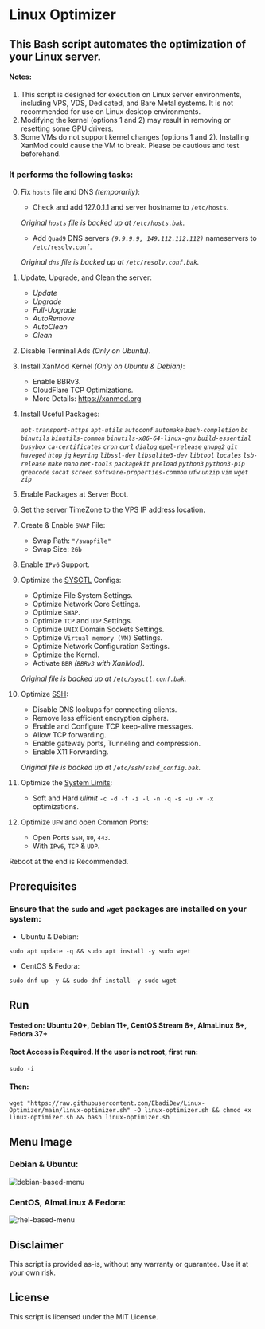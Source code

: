 # Linux Optimizer

## This Bash script automates the optimization of your Linux server.
#### Notes:
 1. This script is designed for execution on Linux server environments, including VPS, VDS, Dedicated, and Bare Metal systems. It is not recommended for use on Linux desktop environments.
 2. Modifying the kernel (options 1 and 2) may result in removing or resetting some GPU drivers.
 3. Some VMs do not support kernel changes (options 1 and 2). Installing XanMod could cause the VM to break. Please be cautious and test beforehand.

### It performs the following tasks:
       
0. Fix `hosts` file and DNS _(temporarily)_:
    - Check and add 127.0.1.1 and server hostname to `/etc/hosts`.
    
    *Original `hosts` file is backed up at `/etc/hosts.bak`.*
    - Add `Quad9` DNS servers _`(9.9.9.9, 149.112.112.112)`_ nameservers to `/etc/resolv.conf`.
    
    *Original `dns` file is backed up at `/etc/resolv.conf.bak`.*


1. Update, Upgrade, and Clean the server:
    - _Update_
    - _Upgrade_
    - _Full-Upgrade_
    - _AutoRemove_
    - _AutoClean_
    - _Clean_


2. Disable Terminal Ads _(Only on Ubuntu)_.


3. Install XanMod Kernel _(Only on Ubuntu & Debian)_:
    - Enable BBRv3.
    - CloudFlare TCP Optimizations.
    - More Details: https://xanmod.org

4. Install Useful Packages:

    _`apt-transport-https`_ _`apt-utils`_ _`autoconf`_ _`automake`_ _`bash-completion`_ _`bc`_ _`binutils`_ _`binutils-common`_ _`binutils-x86-64-linux-gnu`_ _`build-essential`_ _`busybox`_ _`ca-certificates`_ _`cron`_ _`curl`_ _`dialog`_ _`epel-release`_ _`gnupg2`_ _`git`_ _`haveged`_ _`htop`_ _`jq`_ _`keyring`_ _`libssl-dev`_ _`libsqlite3-dev`_ _`libtool`_ _`locales`_ _`lsb-release`_ _`make`_ _`nano`_ _`net-tools`_ _`packagekit`_ _`preload`_ _`python3`_ _`python3-pip`_ _`qrencode`_ _`socat`_ _`screen`_ _`software-properties-common`_ _`ufw`_ _`unzip`_ _`vim`_ _`wget`_ _`zip`_


5. Enable Packages at Server Boot.

    
6. Set the server TimeZone to the VPS IP address location.

 
7. Create & Enable `SWAP` File:
    - Swap Path: `"/swapfile"`
    - Swap Size: `2Gb`


8. Enable `IPv6` Support.


9. Optimize the [SYSCTL](https://github.com/hawshemi/Linux-Optimizer/blob/main/files/sysctl.conf) Configs:
    - Optimize File System Settings.
    - Optimize Network Core Settings.
    - Optimize `SWAP`.
    - Optimize `TCP` and `UDP` Settings.
    - Optimize `UNIX` Domain Sockets Settings.
    - Optimize `Virtual memory (VM)` Settings.
    - Optimize Network Configuration Settings.
    - Optimize the Kernel.
    - Activate `BBR` _(`BBRv3` with XanMod)_.

    *Original file is backed up at `/etc/sysctl.conf.bak`.*

    
10. Optimize [SSH](https://github.com/hawshemi/Linux-Optimizer/blob/main/files/sshd_config):
    - Disable DNS lookups for connecting clients.
    - Remove less efficient encryption ciphers.
    - Enable and Configure TCP keep-alive messages.
    - Allow TCP forwarding.
    - Enable gateway ports, Tunneling and compression.
    - Enable X11 Forwarding.

    *Original file is backed up at `/etc/ssh/sshd_config.bak`.*
   

11. Optimize the [System Limits](https://github.com/hawshemi/Linux-Optimizer/blob/main/files/profile):
    - Soft and Hard *ulimit* `-c -d -f -i -l -n -q -s -u -v -x` optimizations.
    
    
12. Optimize `UFW` and open Common Ports:
    - Open Ports `SSH`, `80`, `443`.
    - With `IPv6`, `TCP` & `UDP`.

    
Reboot at the end is Recommended.


## Prerequisites

### Ensure that the `sudo` and `wget` packages are installed on your system:

- Ubuntu & Debian:
```
sudo apt update -q && sudo apt install -y sudo wget
```
- CentOS & Fedora:
```
sudo dnf up -y && sudo dnf install -y sudo wget
```


## Run
#### **Tested on:** Ubuntu 20+, Debian 11+, CentOS Stream 8+, AlmaLinux 8+, Fedora 37+

#### Root Access is Required. If the user is not root, first run:
```
sudo -i
```
#### Then:
```
wget "https://raw.githubusercontent.com/EbadiDev/Linux-Optimizer/main/linux-optimizer.sh" -O linux-optimizer.sh && chmod +x linux-optimizer.sh && bash linux-optimizer.sh 
```


## Menu Image
### Debian & Ubuntu:
![debian-based-menu](https://github.com/hawshemi/Linux-Optimizer/assets/16742123/3604470e-48ed-403d-a753-143dc934f6fd)

### CentOS, AlmaLinux & Fedora:
![rhel-based-menu](https://github.com/hawshemi/Linux-Optimizer/assets/16742123/07099e64-3864-425f-83e2-cda1e57d5b62)



## Disclaimer
This script is provided as-is, without any warranty or guarantee. Use it at your own risk.


## License
This script is licensed under the MIT License.

